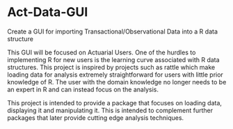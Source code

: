 # Act-Data-GUI
Create a GUI for importing Transactional/Observational Data into a R data structure

This GUI will be focused on Actuarial Users. One of the hurdles to implementing R for new users 
is the learning curve associated with R data structures. This project is inspired by projects such as 
rattle which make loading data for analysis extremely straightforward for users with little prior knowledge of R. The user with the domain knowledge no longer needs to be an expert in R and can instead focus on the analysis.

This project is intended to provide a package that focuses on loading data, displaying it and manipulating it. This is intended to complement further packages that later provide cutting edge analysis techniques.
